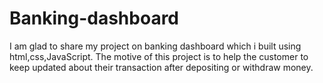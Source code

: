# Banking-dashboard
I am glad to share my project on banking dashboard which i built using html,css,JavaScript. The motive of this project is to help the customer to keep updated about their transaction after depositing or withdraw money.

